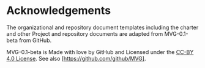 # Acknowledgements

The organizational and repository document templates including the charter and
other Project and repository documents are adapted from MVG-0.1-beta from
GitHub.

MVG-0.1-beta is Made with love by GitHub and Licensed under the
[CC-BY 4.0 License].  See also [https://github.com/github/MVG].

[CC-BY 4.0 License]: https://creativecommons.org/licenses/by-sa/4.0/
[https://github.com/github/MVG]: https://github.com/github/MVG
